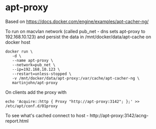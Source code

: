 # apt-proxy

Based on https://docs.docker.com/engine/examples/apt-cacher-ng/

To run on macvlan network (called pub_net - dns sets apt-proxy to 192.168.10.123) and persist the data in /mnt/docker/data/apt-cache on docker host

    docker run \
       -d \
       --name apt-proxy \
       --network=pub_net \
       --ip=192.168.10.123 \
       --restart=unless-stopped \
       -v /mnt/docker/data/apt-proxy:/var/cache/apt-cacher-ng \
       martinjohn/apt-proxy

On clients add the proxy with

    echo 'Acquire::http { Proxy "http://apt-proxy:3142"; };' >> /etc/apt/conf.d/01proxy

To see what's cached connect to host - http://apt-proxy:3142/acng-report.html
